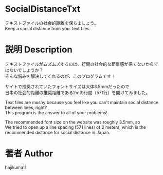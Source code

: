 # SocialDistanceTxt
テキストファイルの社会的距離を保ちましょう。  
Keep a social distance from your text files.

# 説明 Description
テキストファイルがムズムズするのは、行間の社会的な距離感が保てないからではないでしょうか？  
そんな悩みを解決してくれるのが、このプログラムです！

サイトで推奨されていたフォントサイズは大体3.5mmだったので  
日本の社会的距離の推奨距離である2mの行間（571行）を開けてみました。

Text files are mushy because you feel like you can't maintain social distance between lines, right?  
This program is the answer to all of your problems!

The recommended font size on the website was roughly 3.5mm, so  
We tried to open up a line spacing (571 lines) of 2 meters, which is the recommended distance for social distance in Japan.

# 著者 Author
hajikuma11
